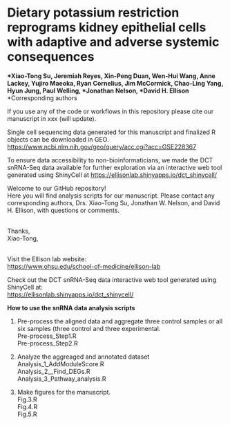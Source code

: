 # **Dietary potassium restriction reprograms kidney epithelial cells with adaptive and adverse systemic consequences**
__*Xiao-Tong Su, Jeremiah Reyes, Xin-Peng Duan, Wen-Hui Wang, Anne Lackey, Yujiro Maeoka, Ryan Cornelius, Jim McCormick, Chao-Ling Yang, Hyun Jung, Paul Welling, *Jonathan Nelson, *David H. Ellison__  
*Corresponding authors  

If you use any of the code or workflows in this repository please cite our manuscript in xxx (will update).

Single cell sequencing data generated for this manuscript and finalized R objects can be downloaded in GEO. </br>
https://www.ncbi.nlm.nih.gov/geo/query/acc.cgi?acc=GSE228367

To ensure data accessibility to non-bioinformaticians, we made the DCT snRNA-Seq data available for further exploration via an interactive web tool generated using ShinyCell at https://ellisonlab.shinyapps.io/dct_shinycell/

Welcome to our GitHub repository!  
Here you will find analysis scripts for our manuscript. Please contact any corresponding authors, Drs. Xiao-Tong Su, Jonathan W. Nelson, and David H. Ellison, with questions or comments. 


<br/>
Thanks,
<br/>
Xiao-Tong,
<br/><br/>

Visit the Ellison lab website:<br/>
https://www.ohsu.edu/school-of-medicine/ellison-lab
<br/>

Check out the DCT snRNA-Seq data interactive web tool generated using ShinyCell at:<br/>
https://ellisonlab.shinyapps.io/dct_shinycell/
<br/>

**How to use the snRNA data analysis scripts**
1. Pre-process the aligned data and aggregate three control samples or all six samples (three control and three experimental. <br/>
Pre-process_Step1.R <br/>
Pre-process_Step2.R <br/>

3. Analyze the aggreaged and annotated dataset <br/>
Analysis_1_AddModuleScore.R <br/>
Analysis_2__Find_DEGs.R <br/>
Analysis_3_Pathway_analysis.R <br/>

4. Make figures for the manuscript. <br/>
Fig.3.R <br/>
Fig.4.R <br/>
Fig.5.R <br/>



